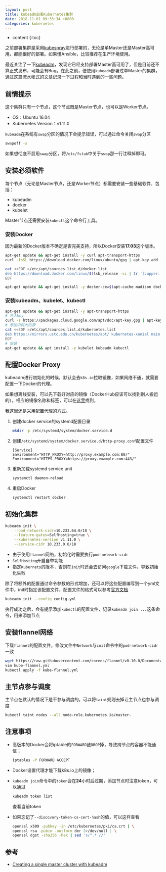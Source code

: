 ```yaml
---
layout: post
title: kubeadm部署Kubernetes集群
date: 2018-11-01 09:33:34 +0800
categories: kubernetes
---
```


* content
{:toc}

之前部署集群是采用[kubespray](https://github.com/kubernetes-incubator/kubespray)进行部署的，无论是单Master还是Master高可用，都能很好的部署。如果懂Ansible，比较推荐在生产环境使用。

最近关注了一下[kubeadm](https://kubernetes.io/docs/setup/independent/create-cluster-kubeadm/)，发现它已经支持部署Master高可用了，但是目前还不算正式发布，可能会有Bug。在此之前，便使用`kubeadm`部署过单Master的集群，通过这篇流水帐式的文章记录一下过程和当时遇到的一些问题。



## 前情提示

这个集群只有一个节点，这个节点既是Master节点，也可以是Worker节点。

- OS：Ubuntu 16.04
- Kubernetes Version：v1.11.0

`kubeadm`在系统有`swap`分区的情况下会提示错误，可以通过命令关闭`swap`分区

```bash
swapoff -a
```

如果想彻底不启用`swap`分区，将`/etc/fstab`中关于`swap`那一行注释掉即可。

## 安装必须软件

每个节点（无论是Master节点，还是Worker节点）都需要安装一些基础软件，包括：
- kubeadm
- docker
- kubelet

Master节点还需要安装`kubectl`这个命令行工具。

### 安装Docker

因为最新的Docker版本不确定是否完美支持，所以Docker安装**17.03**这个版本。

```bash
apt-get update && apt-get install -y curl apt-transport-https
curl -fsSL https://download.docker.com/linux/ubuntu/gpg | apt-key add -

cat <<EOF >/etc/apt/sources.list.d/docker.list
deb https://download.docker.com/linux/$(lsb_release -si | tr '[:upper:]'  '[:lower:]') $(lsb_release -cs) stable
EOF

apt-get update && apt-get install -y docker-ce=$(apt-cache madison docker-ce | grep 17.03 | head -1 | awk '{print $3}')
```

### 安装kubeadm、kubelet、kubectl

```bash
apt-get update && apt-get install -y apt-transport-https
# 导入key
curl -s https://packages.cloud.google.com/apt/doc/apt-key.gpg | apt-key add -
# 添加中科大的源
cat <<EOF >/etc/apt/sources.list.d/kubernetes.list
deb https://mirrors.ustc.edu.cn/kubernetes/apt/ kubernetes-xenial main
EOF
# 安装
apt-get update && apt install -y kubelet kubeadm kubectl
```

## 配置Docker Proxy

kubeadm进行初始化的时候，默认会去`k8s.io`拉取镜像，如果网络不通，就需要配置一下Docker的代理。

如果想离线安装，可以先下载好对应的镜像（DockerHub应该可以找到别人搬运的），相应的镜像名称和标签，可以在[这里](https://kubernetes.io/docs/reference/setup-tools/kubeadm/kubeadm-init/)找到。

我这里还是采用配置代理的方式。

1. 创建docker service的systemd配置目录

	```bash
	mkdir -p /etc/systemd/system/docker.service.d
	```

1. 创建`/etc/systemd/system/docker.service.d/http-proxy.conf`配置文件

	```
	[Service]
	Environment="HTTP_PROXY=http://proxy.example.com:80/"
	Environment="HTTPS_PROXY=https://proxy.example.com:443/"
	```

1. 重新加载systemd service unit

	```bash
	systemctl daemon-reload
	```

1. 重启Docker

	```bash
	systemctl restart docker
	```

## 初始化集群

```bash
kubeadm init \
    --pod-network-cidr=10.233.64.0/18 \
    --feature-gates=SelfHosting=true \
    --kubernetes-version v1.11.0 \
    --service-cidr 10.233.0.0/18
```

- 由于使用`flannel`网络，初始化时需要执行`pod-network-cidr`
- `SelfHosting`开启自举功能
- 指定`Kubernets`的版本，否则在`init`时还会去访问`google`下载文件，导致初始化失败

除了将额外的配置通过命令参数的形式增加，还可以将这些配置编写到一个yml文件中，init时指定该配置文件，配置文件的格式可以参考[官方文档](https://kubernetes.io/docs/reference/setup-tools/kubeadm/kubeadm-init/#config-file)

```bash
kubeadm init --config config.yml
```

执行成功之后，会有提示添加`kubectl`的配置文件，记录`kubeadm join ...`这条命令，用来添加节点

## 安装flannel网络

下载`flannel`的配置文件，修改文件中`Network`与`init`命令中的`pod-network-cidr`一致

```bash
wget https://raw.githubusercontent.com/coreos/flannel/v0.10.0/Documentation/kube-flannel.yml
vim kube-flannel.yml
kubectl apply -f kube-flannel.yml
```

## 主节点参与调度

主节点在默认的情况下是不参与调度的，可以将`taint`规则去掉让主节点也参与调度

```bash
kubectl taint nodes --all node-role.kubernetes.io/master-
```

## 注意事项

- 高版本的Docker会将iptable的`FORWARD`链`DROP`掉，导致跨节点的容器不能通信；

	```bash
  	iptables -P FORWARD ACCEPT
  	```

- Docker设置代理才能下载k8s.io上的镜像；

- `kubeadm join`命令中的`token`会在**24**小时后过期，添加节点时注意token，可以通过
	```bash
	kubeadm token list
	```
	查看当前token

- 如果忘记了`--discovery-token-ca-cert-hash`的值，可以这样查看
	```bash
	openssl x509 -pubkey -in /etc/kubernetes/pki/ca.crt | \
	openssl rsa -pubin -outform der 2>/dev/null | \
	openssl dgst -sha256 -hex | sed 's/^.* //'
	```

## 参考

- [Creating a single master cluster with kubeadm](https://kubernetes.io/docs/setup/independent/create-cluster-kubeadm/)